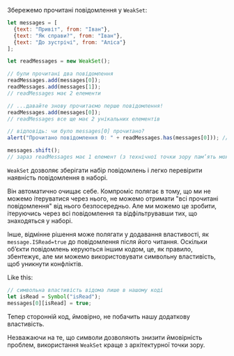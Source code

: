 Збережемо прочитані повідомлення у `WeakSet`:

```js run
let messages = [
  {text: "Привіт", from: "Іван"},
  {text: "Як справи?", from: "Іван"},
  {text: "До зустрічі", from: "Аліса"}
];

let readMessages = new WeakSet();

// були прочитані два повідомлення
readMessages.add(messages[0]);
readMessages.add(messages[1]);
// readMessages має 2 елементи

// ...давайте знову прочитаємо перше повідомлення!
readMessages.add(messages[0]);
// readMessages все ще має 2 унікальних елементів

// відповідь: чи було messages[0] прочитано?
alert("Прочитано повідомлення 0: " + readMessages.has(messages[0])); // true

messages.shift();
// зараз readMessages має 1 елемент (з технічної точки зору пам’ять може бути очищена пізніше)
```

`WeakSet` дозволяє зберігати набір повідомлень і легко перевірити наявність повідомлення в наборі.

Він автоматично очищає себе. Компроміс полягає в тому, що ми не можемо ітеруватися через нього, не можемо отримати "всі прочитані повідомлення" від нього безпосередньо. Але ми можемо це зробити, ітеруючись через всі повідомлення та відфільтрувавши тих, що знаходяться у наборі.

Інше, відмінне рішення може полягати у додавання властивості, як `message.ISRead=true` до повідомлення після його читання. Оскільки об’єкти повідомлень керуються іншим кодом, це, як правило, збентежує, але ми можемо використовувати символьну властивість, щоб уникнути конфліктів.

Like this:
```js
// символьна властивість відома лише в нашому коді
let isRead = Symbol("isRead");
messages[0][isRead] = true;
```

Тепер сторонній код, ймовірно, не побачить нашу додаткову властивість.

Незважаючи на те, що символи дозволяють знизити ймовірність проблем, використання `WeakSet` краще з архітектурної точки зору.
